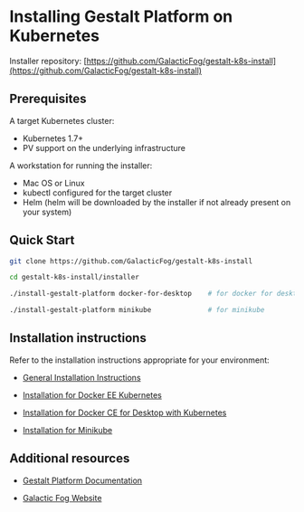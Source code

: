 # Installing Gestalt Platform on Kubernetes

Installer repository: [https://github.com/GalacticFog/gestalt-k8s-install](https://github.com/GalacticFog/gestalt-k8s-install)

## Prerequisites

A target Kubernetes cluster:
* Kubernetes 1.7+
* PV support on the underlying infrastructure

A workstation for running the installer:
* Mac OS or Linux
* kubectl configured for the target cluster
* Helm (helm will be downloaded by the installer if not already present on your system)

## Quick Start

```sh
git clone https://github.com/GalacticFog/gestalt-k8s-install

cd gestalt-k8s-install/installer

./install-gestalt-platform docker-for-desktop    # for docker for desktop

./install-gestalt-platform minikube              # for minikube

```

## Installation instructions

Refer to the installation instructions appropriate for your environment:

- [General Installation Instructions](./docs/readme_general.md)

- [Installation for Docker EE Kubernetes](./docs/readme_docker_ee.md)

- [Installation for Docker CE for Desktop with Kubernetes](./docs/readme_docker_ce_for_desktop.md)

- [Installation for Minikube](./docs/readme_minikube.md)


## Additional resources

 - [Gestalt Platform Documentation](http://docs.galacticfog.com)

 - [Galactic Fog Website](http://www.galacticfog.com)
